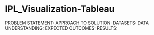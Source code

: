 # IPL_Visualization-Tableau
PROBLEM STATEMENT:
APPROACH TO SOLUTION:
DATASETS:
DATA UNDERSTANDING:
EXPECTED OUTCOMES:
RESULTS:
